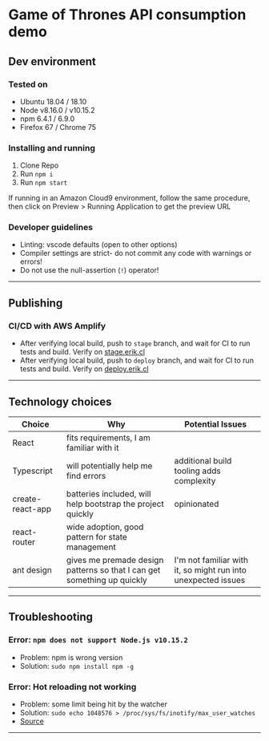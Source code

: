 # Game of Thrones API consumption demo

## Dev environment

### Tested on

* Ubuntu 18.04 / 18.10
* Node v8.16.0 / v10.15.2
* npm 6.4.1 / 6.9.0
* Firefox 67 / Chrome 75

### Installing and running

1. Clone Repo
1. Run `npm i`
1. Run `npm start`

If running in an Amazon Cloud9 environment, follow the same procedure, then click on Preview > Running Application to get the preview URL

### Developer guidelines

* Linting: vscode defaults (open to other options)
* Compiler settings are strict- do not commit any code with warnings or errors!
* Do not use the null-assertion (`!`) operator!

---

## Publishing

### CI/CD with AWS Amplify

* After verifying local build, push to `stage` branch, and wait for CI to run tests and build. Verify on [stage.erik.cl](https://stage.erik.cl)
* After verifying local build, push to `deploy` branch, and wait for CI to run tests and build. Verify on [deploy.erik.cl](https://deploy.erik.cl)

---

## Technology choices

| Choice   |      Why      |    Potential Issues    |
|----------|---------------|------------------------|
| React    |  fits requirements, I am familiar with it |
| Typescript |    will potentially help me find errors | additional build tooling adds complexity |
| create-react-app | batteries included, will help bootstrap the project quickly | opinionated |
| react-router    |  wide adoption, good pattern for state management |
| ant design    |  gives me premade design patterns so that I can get something up quickly | I'm not familiar with it, so might run into unexpected issues |

---

## Troubleshooting

### Error: `npm does not support Node.js v10.15.2`

* Problem: npm is wrong version
* Solution: `sudo npm install npm -g`

### Error: Hot reloading not working

* Problem: some limit being hit by the watcher
* Solution: `sudo echo 1048576 > /proc/sys/fs/inotify/max_user_watches`
* [Source](https://stackoverflow.com/a/42311067)

---

